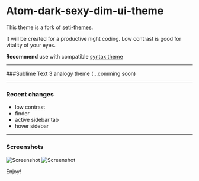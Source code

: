 # Atom-dark-sexy-dim-ui-theme

This theme is a fork of [seti-themes](https://github.com/jesseweed/seti-ui).

It will be created for a productive night coding.
Low contrast is good for vitality of your eyes.

**Recommend** use with compatible [syntax theme](https://github.com/alexiTakov/atom-dark-sexy-dim-theme-syntax)
***

###Sublime Text 3 analogy theme
(...comming soon)

***

### Recent changes
* low contrast
* finder
* active sidebar tab
* hover sidebar



---------------------------------------------------------
### Screenshots
![Screenshot](https://github.com/alexiTakov/atom-dark-sexy-dim-ui-theme/blob/master/screenshots/Settings%20—%20%7E-.atom-packages%20Atom%2C%20Today%20at%2000.29.35.png?raw=true)
![Screenshot](https://github.com/alexiTakov/atom-dark-sexy-dim-ui-theme/blob/master/screenshots/%7E-.atom-packages%20Atom%2C%20Today%20at%2000.31.37.png?raw=true)




Enjoy!
